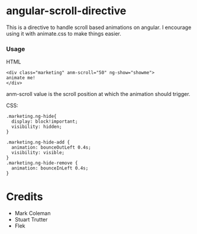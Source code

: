 # angular-scroll-directive

This is a directive to handle scroll based animations on angular.
I encourage using it with animate.css to make things easier.

### Usage

HTML

```
<div class="marketing" anm-scroll="50" ng-show="showme">
animate me!
</div>
```

anm-scroll value is the scroll position at which the animation should trigger.

CSS:
```
.marketing.ng-hide{
  display: block!important;
  visibility: hidden;
}

.marketing.ng-hide-add {
  animation: bounceOutLeft 0.4s;
  visibility: visible;
}
.marketing.ng-hide-remove {
  animation: bounceInLeft 0.4s;
}
```

# Credits
- Mark Coleman
- Stuart Trutter
- Flek

